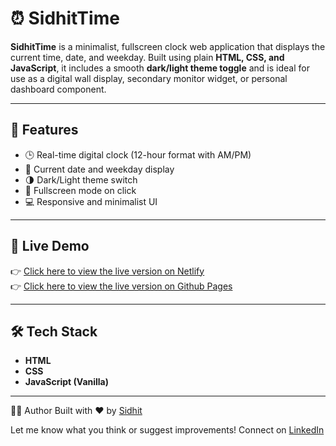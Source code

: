 # ⏰ SidhitTime

**SidhitTime** is a minimalist, fullscreen clock web application that displays the current time, date, and weekday. Built using plain **HTML, CSS, and JavaScript**, it includes a smooth **dark/light theme toggle** and is ideal for use as a digital wall display, secondary monitor widget, or personal dashboard component.

---

## 🌟 Features

- 🕒 Real-time digital clock (12-hour format with AM/PM)
- 📅 Current date and weekday display
- 🌗 Dark/Light theme switch
- 🔲 Fullscreen mode on click
- 💻 Responsive and minimalist UI

---

## 🚀 Live Demo

👉 [Click here to view the live version on Netlify](https://sidhittime.netlify.app/)  
👉 [Click here to view the live version on Github Pages](https://aaman2.github.io/SidhitTime/)

---

## 🛠️ Tech Stack

- **HTML**
- **CSS**
- **JavaScript (Vanilla)**

---

🙋‍♂️ Author
Built with ❤️ by [Sidhit](https://www.linkedin.com/in/sidhit/)

Let me know what you think or suggest improvements!
Connect on [LinkedIn](https://www.linkedin.com/in/sidhit/)

